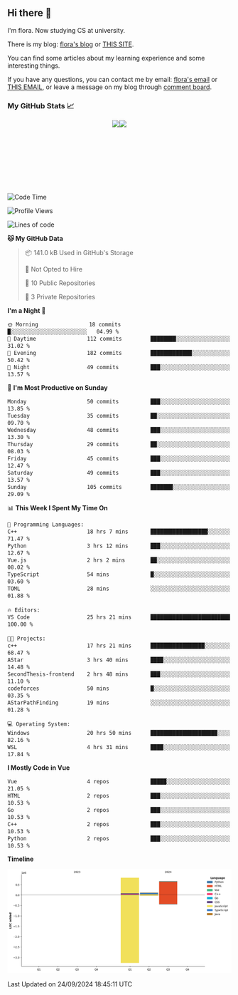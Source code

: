 ## Hi there 👋

I'm flora. Now studying CS at university. 

There is my blog: [flora's blog](https://florae006.github.io/) or [THIS SITE](https://dodolalorc.cn/). 

You can find some articles about my learning experience and some interesting things.

If you have any questions, you can contact me by email: [flora's email](mailto:chenflora124@gmail.com) or [THIS EMAIL](mailto:flora_chen2021@163.com), or leave a message on my blog through [comment board](https://florae006.github.io/comments/).

### My GitHub Stats 📈
<div style="display:flex;flex-direction:row;justify-content:center;">
  <img height="150" class="img" src="https://github-readme-stats.vercel.app/api?username=Florae006&count_private=true&show_icons=true&theme=graywhite&show_owner=true" />
  <img height="150" class="img" src="https://github-readme-stats.vercel.app/api/top-langs/?username=Florae006&layout=compact&theme=graywhite" />
</div>

<!--START_SECTION:waka-->
![Code Time](http://img.shields.io/badge/Code%20Time-295%20hrs%204%20mins-blue)

![Profile Views](http://img.shields.io/badge/Profile%20Views-0-blue)

![Lines of code](https://img.shields.io/badge/From%20Hello%20World%20I%27ve%20Written-1.6%20million%20lines%20of%20code-blue)

**🐱 My GitHub Data** 

> 📦 141.0 kB Used in GitHub's Storage 
 > 
> 🚫 Not Opted to Hire
 > 
> 📜 10 Public Repositories 
 > 
> 🔑 3 Private Repositories 
 > 
**I'm a Night 🦉** 

```text
🌞 Morning                18 commits          █░░░░░░░░░░░░░░░░░░░░░░░░   04.99 % 
🌆 Daytime                112 commits         ████████░░░░░░░░░░░░░░░░░   31.02 % 
🌃 Evening                182 commits         █████████████░░░░░░░░░░░░   50.42 % 
🌙 Night                  49 commits          ███░░░░░░░░░░░░░░░░░░░░░░   13.57 % 
```
📅 **I'm Most Productive on Sunday** 

```text
Monday                   50 commits          ███░░░░░░░░░░░░░░░░░░░░░░   13.85 % 
Tuesday                  35 commits          ██░░░░░░░░░░░░░░░░░░░░░░░   09.70 % 
Wednesday                48 commits          ███░░░░░░░░░░░░░░░░░░░░░░   13.30 % 
Thursday                 29 commits          ██░░░░░░░░░░░░░░░░░░░░░░░   08.03 % 
Friday                   45 commits          ███░░░░░░░░░░░░░░░░░░░░░░   12.47 % 
Saturday                 49 commits          ███░░░░░░░░░░░░░░░░░░░░░░   13.57 % 
Sunday                   105 commits         ███████░░░░░░░░░░░░░░░░░░   29.09 % 
```


📊 **This Week I Spent My Time On** 

```text
💬 Programming Languages: 
C++                      18 hrs 7 mins       ██████████████████░░░░░░░   71.47 % 
Python                   3 hrs 12 mins       ███░░░░░░░░░░░░░░░░░░░░░░   12.67 % 
Vue.js                   2 hrs 2 mins        ██░░░░░░░░░░░░░░░░░░░░░░░   08.02 % 
TypeScript               54 mins             █░░░░░░░░░░░░░░░░░░░░░░░░   03.60 % 
TOML                     28 mins             ░░░░░░░░░░░░░░░░░░░░░░░░░   01.88 % 

🔥 Editors: 
VS Code                  25 hrs 21 mins      █████████████████████████   100.00 % 

🐱‍💻 Projects: 
c++                      17 hrs 21 mins      █████████████████░░░░░░░░   68.47 % 
AStar                    3 hrs 40 mins       ████░░░░░░░░░░░░░░░░░░░░░   14.48 % 
SecondThesis-frontend    2 hrs 48 mins       ███░░░░░░░░░░░░░░░░░░░░░░   11.10 % 
codeforces               50 mins             █░░░░░░░░░░░░░░░░░░░░░░░░   03.35 % 
AStarPathFinding         19 mins             ░░░░░░░░░░░░░░░░░░░░░░░░░   01.28 % 

💻 Operating System: 
Windows                  20 hrs 50 mins      █████████████████████░░░░   82.16 % 
WSL                      4 hrs 31 mins       ████░░░░░░░░░░░░░░░░░░░░░   17.84 % 
```

**I Mostly Code in Vue** 

```text
Vue                      4 repos             █████░░░░░░░░░░░░░░░░░░░░   21.05 % 
HTML                     2 repos             ███░░░░░░░░░░░░░░░░░░░░░░   10.53 % 
Go                       2 repos             ███░░░░░░░░░░░░░░░░░░░░░░   10.53 % 
C++                      2 repos             ███░░░░░░░░░░░░░░░░░░░░░░   10.53 % 
Python                   2 repos             ███░░░░░░░░░░░░░░░░░░░░░░   10.53 % 
```



**Timeline**

![Lines of Code chart](https://raw.githubusercontent.com/Florae006/Florae006/main/assets/bar_graph.png)


 Last Updated on 24/09/2024 18:45:11 UTC
<!--END_SECTION:waka-->

<!--
**Florae006/Florae006** is a ✨ _special_ ✨ repository because its `README.md` (this file) appears on your GitHub profile.

Here are some ideas to get you started:

- 🔭 I’m currently working on ...
- 🌱 I’m currently learning ...
- 👯 I’m looking to collaborate on ...
- 🤔 I’m looking for help with ...
- 💬 Ask me about ...
- 📫 How to reach me: ...
- 😄 Pronouns: ...
- ⚡ Fun fact: ...
  -->
